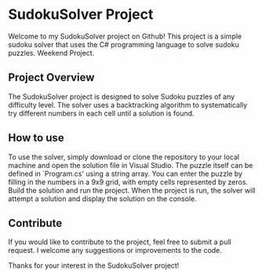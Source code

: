 # SudokuSolver Project
Welcome to my SudokuSolver project on Github! This project is a simple sudoku solver that uses the C# programming language to solve sudoku puzzles. Weekend Project.

## Project Overview
The SudokuSolver project is designed to solve Sudoku puzzles of any difficulty level. The solver uses a backtracking algorithm to systematically try different numbers in each cell until a solution is found.

## How to use
To use the solver, simply download or clone the repository to your local machine and open the solution file in Visual Studio. 
The puzzle itself can be defined in `Program.cs' using a string array. You can enter the puzzle by filling in the numbers in a 9x9 grid, with empty cells represented by zeros. 
Build the solution and run the project. 
When the project is run, the solver will attempt a solution and display the solution on the console.

## Contribute
If you would like to contribute to the project, feel free to submit a pull request. I welcome any suggestions or improvements to the code.

Thanks for your interest in the SudokuSolver project!
